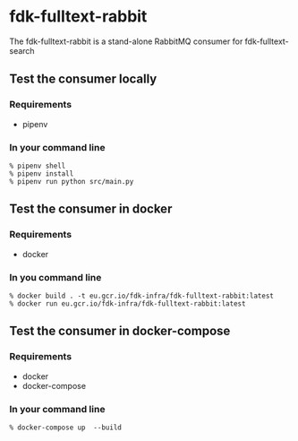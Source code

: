 # fdk-fulltext-rabbit

The fdk-fulltext-rabbit is a stand-alone RabbitMQ consumer for fdk-fulltext-search

## Test the consumer locally

### Requirements
- pipenv

### In your command line
```
% pipenv shell
% pipenv install
% pipenv run python src/main.py
```

## Test the consumer in docker

### Requirements
- docker

### In you command line
```
% docker build . -t eu.gcr.io/fdk-infra/fdk-fulltext-rabbit:latest
% docker run eu.gcr.io/fdk-infra/fdk-fulltext-rabbit:latest
```

## Test the consumer in docker-compose

### Requirements
- docker
- docker-compose

### In your command line
```
% docker-compose up  --build
```